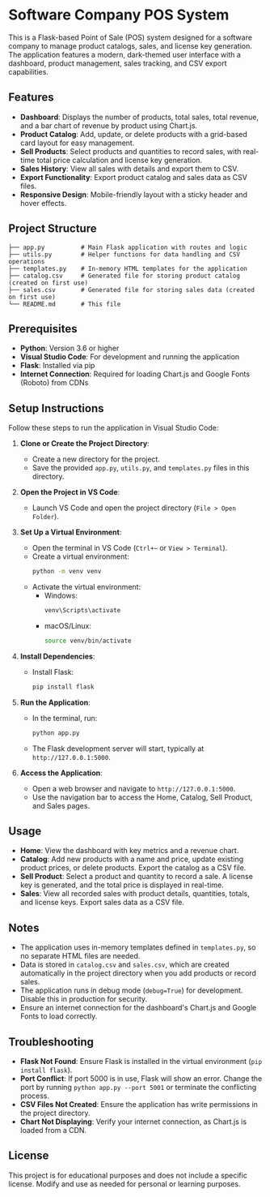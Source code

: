 # Software Company POS System

This is a Flask-based Point of Sale (POS) system designed for a software company to manage product catalogs, sales, and license key generation. The application features a modern, dark-themed user interface with a dashboard, product management, sales tracking, and CSV export capabilities.

## Features
- **Dashboard**: Displays the number of products, total sales, total revenue, and a bar chart of revenue by product using Chart.js.
- **Product Catalog**: Add, update, or delete products with a grid-based card layout for easy management.
- **Sell Products**: Select products and quantities to record sales, with real-time total price calculation and license key generation.
- **Sales History**: View all sales with details and export them to CSV.
- **Export Functionality**: Export product catalog and sales data as CSV files.
- **Responsive Design**: Mobile-friendly layout with a sticky header and hover effects.

## Project Structure
```
├── app.py          # Main Flask application with routes and logic
├── utils.py        # Helper functions for data handling and CSV operations
├── templates.py    # In-memory HTML templates for the application
├── catalog.csv     # Generated file for storing product catalog (created on first use)
├── sales.csv       # Generated file for storing sales data (created on first use)
└── README.md       # This file
```

## Prerequisites
- **Python**: Version 3.6 or higher
- **Visual Studio Code**: For development and running the application
- **Flask**: Installed via pip
- **Internet Connection**: Required for loading Chart.js and Google Fonts (Roboto) from CDNs

## Setup Instructions
Follow these steps to run the application in Visual Studio Code:

1. **Clone or Create the Project Directory**:
   - Create a new directory for the project.
   - Save the provided `app.py`, `utils.py`, and `templates.py` files in this directory.

2. **Open the Project in VS Code**:
   - Launch VS Code and open the project directory (`File > Open Folder`).

3. **Set Up a Virtual Environment**:
   - Open the terminal in VS Code (`Ctrl+~` or `View > Terminal`).
   - Create a virtual environment:
     ```bash
     python -m venv venv
     ```
   - Activate the virtual environment:
     - Windows:
       ```bash
       venv\Scripts\activate
       ```
     - macOS/Linux:
       ```bash
       source venv/bin/activate
       ```

4. **Install Dependencies**:
   - Install Flask:
     ```bash
     pip install flask
     ```

5. **Run the Application**:
   - In the terminal, run:
     ```bash
     python app.py
     ```
   - The Flask development server will start, typically at `http://127.0.0.1:5000`.

6. **Access the Application**:
   - Open a web browser and navigate to `http://127.0.0.1:5000`.
   - Use the navigation bar to access the Home, Catalog, Sell Product, and Sales pages.

## Usage
- **Home**: View the dashboard with key metrics and a revenue chart.
- **Catalog**: Add new products with a name and price, update existing product prices, or delete products. Export the catalog as a CSV file.
- **Sell Product**: Select a product and quantity to record a sale. A license key is generated, and the total price is displayed in real-time.
- **Sales**: View all recorded sales with product details, quantities, totals, and license keys. Export sales data as a CSV file.

## Notes
- The application uses in-memory templates defined in `templates.py`, so no separate HTML files are needed.
- Data is stored in `catalog.csv` and `sales.csv`, which are created automatically in the project directory when you add products or record sales.
- The application runs in debug mode (`debug=True`) for development. Disable this in production for security.
- Ensure an internet connection for the dashboard's Chart.js and Google Fonts to load correctly.

## Troubleshooting
- **Flask Not Found**: Ensure Flask is installed in the virtual environment (`pip install flask`).
- **Port Conflict**: If port 5000 is in use, Flask will show an error. Change the port by running `python app.py --port 5001` or terminate the conflicting process.
- **CSV Files Not Created**: Ensure the application has write permissions in the project directory.
- **Chart Not Displaying**: Verify your internet connection, as Chart.js is loaded from a CDN.

## License
This project is for educational purposes and does not include a specific license. Modify and use as needed for personal or learning purposes.
